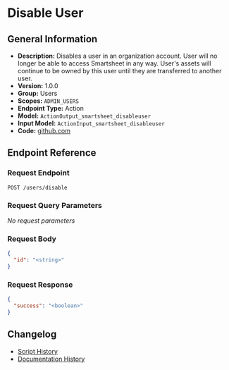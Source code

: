 <!-- BEGIN GENERATED CONTENT -->
# Disable User

## General Information

- **Description:** Disables a user in an organization account. User will no longer be able to access Smartsheet in any way. User's assets will continue to be owned by this user until they are transferred to another user.
- **Version:** 1.0.0
- **Group:** Users
- **Scopes:** `ADMIN_USERS`
- **Endpoint Type:** Action
- **Model:** `ActionOutput_smartsheet_disableuser`
- **Input Model:** `ActionInput_smartsheet_disableuser`
- **Code:** [github.com](https://github.com/NangoHQ/integration-templates/tree/main/integrations/smartsheet/actions/disable-user.ts)


## Endpoint Reference

### Request Endpoint

`POST /users/disable`

### Request Query Parameters

_No request parameters_

### Request Body

```json
{
  "id": "<string>"
}
```

### Request Response

```json
{
  "success": "<boolean>"
}
```

## Changelog

- [Script History](https://github.com/NangoHQ/integration-templates/commits/main/integrations/smartsheet/actions/disable-user.ts)
- [Documentation History](https://github.com/NangoHQ/integration-templates/commits/main/integrations/smartsheet/actions/disable-user.md)

<!-- END  GENERATED CONTENT -->

